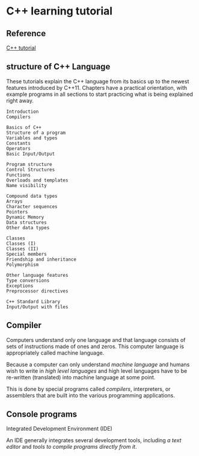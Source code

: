 # C++ learning tutorial


## Reference
[C++ tutorial](http://www.cplusplus.com/doc/tutorial/)

## structure of C++ Language

These tutorials explain the C++ language from its basics up to the newest features introduced by C++11. Chapters have a practical orientation, with example programs in all sections to start practicing what is being explained right away.
```
Introduction
Compilers

Basics of C++
Structure of a program
Variables and types
Constants
Operators
Basic Input/Output

Program structure
Control Structures
Functions
Overloads and templates
Name visibility

Compound data types
Arrays
Character sequences
Pointers
Dynamic Memory
Data structures
Other data types

Classes
Classes (I)
Classes (II)
Special members
Friendship and inheritance
Polymorphism

Other language features
Type conversions
Exceptions
Preprocessor directives

C++ Standard Library
Input/Output with files
```
## Compiler

Computers understand only one language and that language consists of sets of instructions made of ones and zeros. This computer language is appropriately called machine language.

Because a computer can only understand *machine language* and humans wish to write in *high level languages* and high level languages have to be re-written (translated) into machine language at some point. 

This is done by special programs called *compilers*, interpreters, or assemblers that are built into the various programming applications.

## Console programs
Integrated Development Environment (IDE)

 An IDE generally integrates several development tools, including *a text editor* and *tools to compile programs directly from it*.
 






